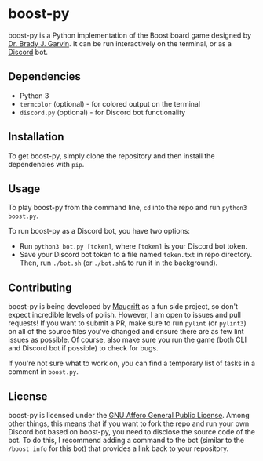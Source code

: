 # boost-py

boost-py is a Python implementation of the Boost board game designed by [Dr. Brady J. Garvin](https://cse.unl.edu/~bgarvin). It can be run interactively on the terminal, or as a [Discord](https://discord.com) bot.

## Dependencies

- Python 3
- `termcolor` (optional) - for colored output on the terminal
- `discord.py` (optional) - for Discord bot functionality

## Installation

To get boost-py, simply clone the repository and then install the dependencies with `pip`.

## Usage

To play boost-py from the command line, `cd` into the repo and run `python3 boost.py`.

To run boost-py as a Discord bot, you have two options:

- Run `python3 bot.py [token]`, where `[token]` is your Discord bot token.
- Save your Discord bot token to a file named `token.txt` in repo directory. Then, run `./bot.sh` (or `./bot.sh&` to run it in the background).

## Contributing

boost-py is being developed by [Maugrift](https://maugrift.com) as a fun side project, so don't expect incredible levels of polish. However, I am open to issues and pull requests! If you want to submit a PR, make sure to run `pylint` (or `pylint3`) on all of the source files you've changed and ensure there are as few lint issues as possible. Of course, also make sure you run the game (both CLI and Discord bot if possible) to check for bugs.

If you're not sure what to work on, you can find a temporary list of tasks in a comment in `boost.py`.

## License

boost-py is licensed under the [GNU Affero General Public License](https://www.gnu.org/licenses/agpl-3.0.en.html). Among other things, this means that if you want to fork the repo and run your own Discord bot based on boost-py, you need to disclose the source code of the bot. To do this, I recommend adding a command to the bot (similar to the `/boost info` for this bot) that provides a link back to your repository.
